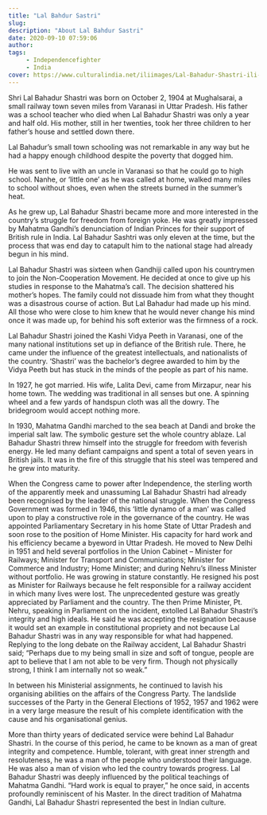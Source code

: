 ```yaml
---
title: "Lal Bahdur Sastri"
slug:
description: "About Lal Bahdur Sastri"
date: 2020-09-10 07:59:06
author:
tags:
     - Independencefighter
     - India
cover: https://www.culturalindia.net/iliimages/Lal-Bahadur-Shastri-ili-80-img-4.jpg
---
```

Shri Lal Bahadur Shastri was born on October 2, 1904 at Mughalsarai, a small railway town seven miles from Varanasi in Uttar Pradesh. His father was a school teacher who died when Lal Bahadur Shastri was only a year and half old. His mother, still in her twenties, took her three children to her father’s house and settled down there.

Lal Bahadur’s small town schooling was not remarkable in any way but he had a happy enough childhood despite the poverty that dogged him.

He was sent to live with an uncle in Varanasi so that he could go to high school. Nanhe, or ‘little one’ as he was called at home, walked many miles to school without shoes, even when the streets burned in the summer’s heat.

As he grew up, Lal Bahadur Shastri became more and more interested in the country’s struggle for freedom from foreign yoke. He was greatly impressed by Mahatma Gandhi’s denunciation of Indian Princes for their support of British rule in India. Lal Bahadur Sashtri was only eleven at the time, but the process that was end day to catapult him to the national stage had already begun in his mind.

Lal Bahadur Shastri was sixteen when Gandhiji called upon his countrymen to join the Non-Cooperation Movement. He decided at once to give up his studies in response to the Mahatma’s call. The decision shattered his mother’s hopes. The family could not dissuade him from what they thought was a disastrous course of action. But Lal Bahadur had made up his mind. All those who were close to him knew that he would never change his mind once it was made up, for behind his soft exterior was the firmness of a rock.

Lal Bahadur Shastri joined the Kashi Vidya Peeth in Varanasi, one of the many national institutions set up in defiance of the British rule. There, he came under the influence of the greatest intellectuals, and nationalists of the country. ‘Shastri’ was the bachelor’s degree awarded to him by the Vidya Peeth but has stuck in the minds of the people as part of his name.

In 1927, he got married. His wife, Lalita Devi, came from Mirzapur, near his home town. The wedding was traditional in all senses but one. A spinning wheel and a few yards of handspun cloth was all the dowry. The bridegroom would accept nothing more.

In 1930, Mahatma Gandhi marched to the sea beach at Dandi and broke the imperial salt law. The symbolic gesture set the whole country ablaze. Lal Bahadur Shastri threw himself into the struggle for freedom with feverish energy. He led many defiant campaigns and spent a total of seven years in British jails. It was in the fire of this struggle that his steel was tempered and he grew into maturity.

When the Congress came to power after Independence, the sterling worth of the apparently meek and unassuming Lal Bahadur Shastri had already been recognised by the leader of the national struggle. When the Congress Government was formed in 1946, this ‘little dynamo of a man’ was called upon to play a constructive role in the governance of the country. He was appointed Parliamentary Secretary in his home State of Uttar Pradesh and soon rose to the position of Home Minister. His capacity for hard work and his efficiency became a byeword in Uttar Pradesh. He moved to New Delhi in 1951 and held several portfolios in the Union Cabinet – Minister for Railways; Minister for Transport and Communications; Minister for Commerce and Industry; Home Minister; and during Nehru’s illness Minister without portfolio. He was growing in stature constantly. He resigned his post as Minister for Railways because he felt responsible for a railway accident in which many lives were lost. The unprecedented gesture was greatly appreciated by Parliament and the country. The then Prime Minister, Pt. Nehru, speaking in Parliament on the incident, extolled Lal Bahadur Shastri’s integrity and high ideals. He said he was accepting the resignation because it would set an example in constitutional propriety and not because Lal Bahadur Shastri was in any way responsible for what had happened. Replying to the long debate on the Railway accident, Lal Bahadur Shastri said; “Perhaps due to my being small in size and soft of tongue, people are apt to believe that I am not able to be very firm. Though not physically strong, I think I am internally not so weak.”

In between his Ministerial assignments, he continued to lavish his organising abilities on the affairs of the Congress Party. The landslide successes of the Party in the General Elections of 1952, 1957 and 1962 were in a very large measure the result of his complete identification with the cause and his organisational genius.

More than thirty years of dedicated service were behind Lal Bahadur Shastri. In the course of this period, he came to be known as a man of great integrity and competence. Humble, tolerant, with great inner strength and resoluteness, he was a man of the people who understood their language. He was also a man of vision who led the country towards progress. Lal Bahadur Shastri was deeply influenced by the political teachings of Mahatma Gandhi. “Hard work is equal to prayer,” he once said, in accents profoundly reminiscent of his Master. In the direct tradition of Mahatma Gandhi, Lal Bahadur Shastri represented the best in Indian culture.